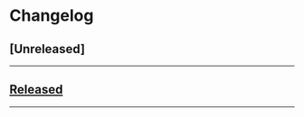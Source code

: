 # Changelog

## [Unreleased]

---

## [Released]

---

<!-- Versions -->

[released]: https://github.com/wapenshaw/histi/releases
